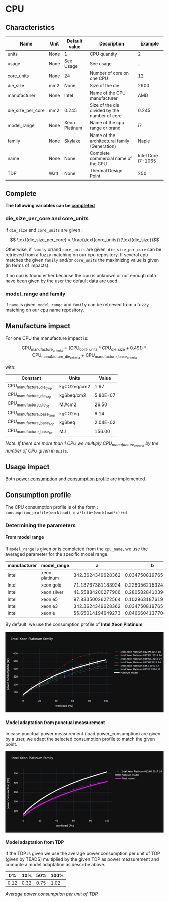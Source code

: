 # CPU

## Characteristics

| Name              | Unit | Default value | Description                                   | Example            |
|-------------------|------|---------------|-----------------------------------------------|--------------------|
| units             | None | 1             | CPU quantity                                  | 2                  |
| usage             | None | See Usage     | See usage                                     | ..                 |
| core_units        | None | 24            | Number of core on one CPU                     | 12                 |
| die_size          | mm2  | None          | Size of the die                               | 2900               |
| manufacturer      | None | Intel         | Name of the CPU manufacturer                  | AMD                |
| die_size_per_core | mm2  | 0.245         | Size of the die divided by the number of core | 0.245              |
| model_range       | None | Xeon Platinum | Name of the cpu range or brand                | i7                 |
| family            | None | Skylake       | Name of the architectural family (Generation) | Naple              |
| name              | None | None          | Complete commercial name of the CPU           | Intel Core i7-1065 |
| TDP               | Watt | None          | Thermal Design Point                          | 250                |


## Complete

**The following variables can be [completed](../complete.md)**

### die_size_per_core and core_units

if ```die_size``` and ```core_units``` are given :

$$ \text{die_size_per_core} = \frac{\text{core_units}}{\text{die_size}}$$

Otherwise, if ```family``` or/and ```core_units``` are given, ```die_size_per_core``` can be retrieved from a fuzzy matching on our cpu repository.
If several cpu matches the given ```family``` and/or ```core_units``` the maximizing value is given (in terms of impacts).

If no cpu is found either because the cpu is unknown or not enough data have been given by the user the default data are used.

### model_range and family

if ```name``` is given, ```model_range``` and ```family``` can be retrieved from a fuzzy matching on our cpu name repository.

## Manufacture impact

For one CPU the manufacture impact is:

$$ 
\text{CPU}_{\text{manufacture}_\text{criteria}} = (\text{CPU}_{\text{core_units}} * \text{CPU}_{\text{die_size}} + 0.491 ) * \text{CPU}_{\text{manufacture_die}_\text{criteria}} + \text{CPU}_{\text{manufacture_base}_\text{criteria}}
$$

with:

| Constant                                            | Units       | Value    |
|-----------------------------------------------------|-------------|----------|
| $\text{CPU}_{\text{manufacture_die}_{\text{gwp}}}$  | kgCO2eq/cm2 | 1.97     |
| $\text{CPU}_{\text{manufacture_die}_{\text{adp}}}$  | kgSbeq/cm2  | 5.80E-07 |
| $\text{CPU}_{\text{manufacture_die}_{\text{pe}}}$   | MJ/cm2      | 26.50    |
| $\text{CPU}_{\text{manufacture_base}_{\text{gwp}}}$ | kgCO2eq     | 9.14     |
| $\text{CPU}_{\text{manufacture_base}_{\text{adp}}}$ | kgSbeq      | 2.04E-02 |
| $\text{CPU}_{\text{manufacture_base}_{\text{pe}}}$  | MJ          | 156.00   |

_Note: If there are more than 1 CPU we multiply $\text{CPU}_{\text{manufacture}_\text{criteria}}$ by the number of CPU given in `units`._

## Usage impact

Both [power consumption](../usage/elec_conso.md) and [consumption profile](../consumption_profile.md) are implemented.

## Consumption profile

The CPU consumption profile is of the form : ```consumption_profile(workload) = a*ln(b+(workload*c))+d```

### Determining the parameters

#### From model range

If ```model_range``` is given or is completed from the ```cpu_name```, we use the averaged parameter for the specific model range.

| manufacturer  |model_range  | a                 |b                   |c                 |d                  |
|---------------|-------------|-------------------|--------------------|------------------|-------------------|
| Intel         |xeon platinum| 342.3624349628362 |0.034750819765533035|36.89522616719806 |-16.402219089443307|
| Intel         |xeon gold    | 71.13767381183924 |0.2280562153242743  |9.66939980437224  |6.266004455550223  |
| Intel         |xeon silver  | 41.55884200277906 |0.2805828410398358  |8.424085900547572 |4.764407035404158  |
| Intel         |xeon e5      | 97.83350026272564 |0.10296318761911205 |15.726228837967518|-1.8588498922070307|
| Intel         |xeon e3      | 342.3624349628362 |0.034750819765533035|36.89522616719806 |-16.402219089443307|
| Intel         |xeon e       | 55.65014194649273 |0.04666041377084888 |20.41458697644834 |4.243652609400892  |

By default, we use the consumption profile of **Intel Xeon Platinum**

![img_1.png](img_1.png)

#### Model adaptation from punctual measurement

In case punctual power measurement (load;power_consumption) are given by a user, we adapt the selected consumption profile to match the given point.

![img_2.png](img_2.png)

#### Model adaptation from TDP

If the TDP is given we use the average power consumption per unit of TDP (given by TEADS) multiplied by the given TDP as power measurement and compute a model adaptation as describe above. 

| 0%   | 10%  | 50%   | 100%   |
|------|------|-------|--------|
| 0.12 | 0.32 | 0.75  | 1.02   |
*Average power consumption per unit of TDP*


